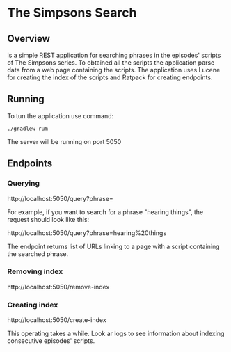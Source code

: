 # The Simpsons Search

## Overview

is a simple REST application for searching phrases in the episodes' scripts of The Simpsons series.
To obtained all the scripts the application parse data from a web page containing the scripts.
The application uses Lucene for creating the index of the scripts and Ratpack for creating endpoints.

## Running

To tun the application use command:

```./gradlew rum```

The server will be running on port 5050

## Endpoints

### Querying

http://localhost:5050/query?phrase=<your-phrase>

For example, if you want to search for a phrase "hearing things", the request should look like this:

http://localhost:5050/query?phrase=hearing%20things

The endpoint returns list of URLs linking to a page with a script containing the searched phrase.

### Removing index

http://localhost:5050/remove-index

### Creating index

http://localhost:5050/create-index

This operating takes a while. Look ar logs to see information about indexing consecutive episodes' scripts.
